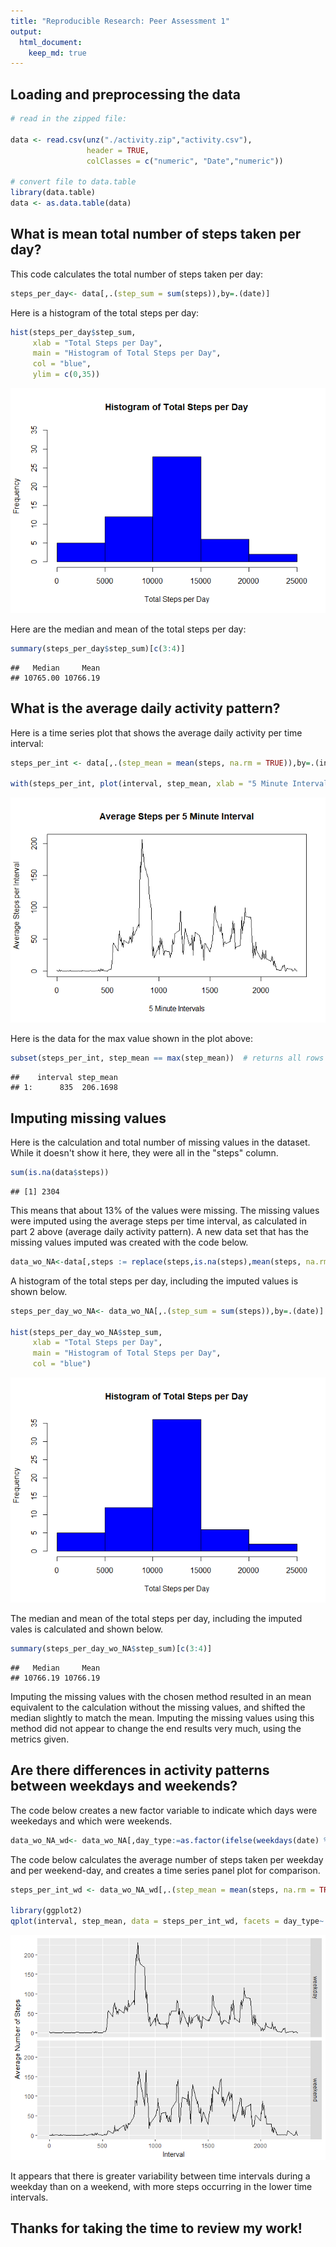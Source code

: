 ```yaml
---
title: "Reproducible Research: Peer Assessment 1"
output: 
  html_document:
    keep_md: true
---
```



## Loading and preprocessing the data


```r
# read in the zipped file:

data <- read.csv(unz("./activity.zip","activity.csv"), 
                 header = TRUE,
                 colClasses = c("numeric", "Date","numeric"))

# convert file to data.table
library(data.table)
data <- as.data.table(data)
```

## What is mean total number of steps taken per day?

This code calculates the total number of steps taken per day:

```r
steps_per_day<- data[,.(step_sum = sum(steps)),by=.(date)] 
```

Here is a histogram of the total steps per day:

```r
hist(steps_per_day$step_sum, 
     xlab = "Total Steps per Day", 
     main = "Histogram of Total Steps per Day",
     col = "blue",
     ylim = c(0,35))
```

![](PA1_template_files/figure-html/Q1-2-1.png)<!-- -->

Here are the median and mean of the total steps per day:

```r
summary(steps_per_day$step_sum)[c(3:4)]
```

```
##   Median     Mean 
## 10765.00 10766.19
```

## What is the average daily activity pattern?

Here is a time series plot that shows the average daily activity per time interval:

```r
steps_per_int <- data[,.(step_mean = mean(steps, na.rm = TRUE)),by=.(interval)]

with(steps_per_int, plot(interval, step_mean, xlab = "5 Minute Intervals", ylab = "Average Steps per Interval",main = "Average Steps per 5 Minute Interval",type = "l"))
```

![](PA1_template_files/figure-html/Q2-1-1.png)<!-- -->

Here is the data for the max value shown in the plot above:

```r
subset(steps_per_int, step_mean == max(step_mean))  # returns all rows with max value
```

```
##    interval step_mean
## 1:      835  206.1698
```

## Imputing missing values

Here is the calculation and total number of missing values in the dataset. While it doesn't show it here, they were all in the "steps" column.


```r
sum(is.na(data$steps))
```

```
## [1] 2304
```

This means that about 13% of the values were missing. The missing values were imputed using the average steps per time interval, as calculated in part 2 above (average daily activity pattern). A new data set that has the missing values imputed was created with the code below.


```r
data_wo_NA<-data[,steps := replace(steps,is.na(steps),mean(steps, na.rm=TRUE)),by=.(interval)]
```

A histogram of the total steps per day, including the imputed values is shown below.

```r
steps_per_day_wo_NA<- data_wo_NA[,.(step_sum = sum(steps)),by=.(date)] 

hist(steps_per_day_wo_NA$step_sum, 
     xlab = "Total Steps per Day", 
     main = "Histogram of Total Steps per Day",
     col = "blue")
```

![](PA1_template_files/figure-html/Q3-4-1-1.png)<!-- -->

The median and mean of the total steps per day, including the imputed vales is calculated and shown below.

```r
summary(steps_per_day_wo_NA$step_sum)[c(3:4)]
```

```
##   Median     Mean 
## 10766.19 10766.19
```

Imputing the missing values with the chosen method resulted in an mean equivalent to the calculation without the missing values, and shifted the median slightly to match the mean. Imputing the missing values using this method did not appear to change the end results very much, using the metrics given.

## Are there differences in activity patterns between weekdays and weekends?

The code below creates a new factor variable to indicate which days were weekedays and which were weekends.

```r
data_wo_NA_wd<- data_wo_NA[,day_type:=as.factor(ifelse(weekdays(date) %like% "Saturday"|weekdays(date) %like% "Sunday","weekend","weekday"))]
```

The code below calculates the average number of steps taken per weekday and per weekend-day, and creates a time series panel plot for comparison.

```r
steps_per_int_wd <- data_wo_NA_wd[,.(step_mean = mean(steps, na.rm = TRUE)),by=.(interval,day_type)]

library(ggplot2)
qplot(interval, step_mean, data = steps_per_int_wd, facets = day_type~., geom = "line",xlab = "Interval", ylab = "Average Number of Steps")
```

![](PA1_template_files/figure-html/Q5-2-1.png)<!-- -->

It appears that there is greater variability between time intervals during a weekday than on a weekend, with more steps occurring in the lower time intervals.

## Thanks for taking the time to review my work!

